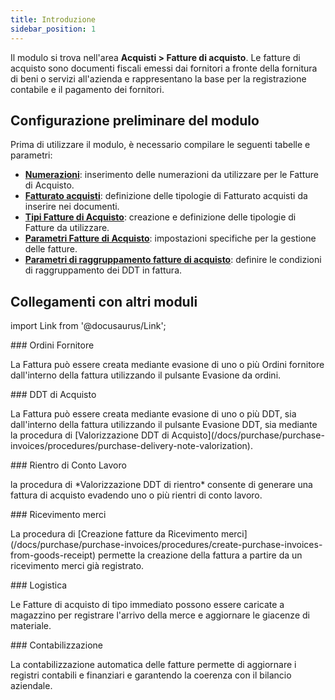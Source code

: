 ```yaml
---
title: Introduzione
sidebar_position: 1
---
```


Il modulo si trova nell'area **Acquisti > Fatture di acquisto**. Le fatture di acquisto sono documenti fiscali emessi dai fornitori a fronte della fornitura di beni o servizi all'azienda e rappresentano la base per la registrazione contabile e il pagamento dei fornitori. 

## **Configurazione preliminare del modulo**

Prima di utilizzare il modulo, è necessario compilare le seguenti tabelle e parametri:     
- [**Numerazioni**](/docs/configurations/tables/fluentis-numerations): inserimento delle numerazioni da utilizzare per le Fatture di Acquisto.     
- [**Fatturato acquisti**](/docs/configurations/tables/purchase/purchase-turnover/): definizione delle tipologie di Fatturato acquisti da inserire nei documenti.
- [**Tipi Fatture di Acquisto**](/docs/configurations/tables/purchase/purchase-invoices-type): creazione e definizione delle tipologie di Fatture da utilizzare.
- [**Parametri Fatture di Acquisto**](/docs/configurations/parameters/purchase/purchase-invoices-parameters): impostazioni specifiche per la gestione delle fatture. 
- [**Parametri di raggruppamento fatture di acquisto**](/docs/configurations/parameters/purchase/invoice-grouping/): definire le condizioni di raggruppamento dei DDT in fattura.


## **Collegamenti con altri moduli**

import Link from '@docusaurus/Link';

<div className="cardContainer">
    <div className="card">
###     <Link to="/docs/purchase/purchase-orders/general-overview">Ordini Fornitore</Link>
        <p>La Fattura può essere creata mediante evasione di uno o più Ordini fornitore dall'interno della fattura utilizzando il pulsante Evasione da ordini.  </p>
    </div>
        <div className="card">
###     <Link to="/docs/purchase/purchase-delivery-note/general-overview">DDT di Acquisto</Link>
        <p>La Fattura può essere creata mediante evasione di uno o più DDT, sia dall'interno della fattura utilizzando il pulsante Evasione DDT, sia mediante la procedura di [Valorizzazione DDT di Acquisto](/docs/purchase/purchase-invoices/procedures/purchase-delivery-note-valorization).  </p>
    </div>
</div>
<div className="cardContainer">
    <div className="card">
###     <Link to="/docs/subcontractor/subcontractor-returns/insert-returns/search-returns"> Rientro di Conto Lavoro</Link>
        <p>la procedura di *Valorizzazione DDT di rientro* consente di generare una fattura di acquisto evadendo uno o più rientri di conto lavoro.   </p>
    </div>
    <div className="card">
###     <Link to="/docs/purchase/goods-reception/receipt-goods-form-settings-and-structure">Ricevimento merci</Link>
        <p>La procedura di [Creazione fatture da Ricevimento merci](/docs/purchase/purchase-invoices/procedures/create-purchase-invoices-from-goods-receipt) permette la creazione della fattura a partire da un ricevimento merci già registrato.  </p>
    </div>
</div>
<div className="cardContainer">
    <div className="card">
###     <Link to="/docs/logistics/warehouse/stock-records/records">Logistica</Link>
        <p>Le Fatture di acquisto di tipo immediato possono essere caricate a magazzino per registrare l'arrivo della merce e aggiornare le giacenze di materiale.  </p>
    </div>
    <div className="card">
###     <Link to="/docs/purchase/purchase-invoices/accounting/purchase-invoices-accounting">Contabilizzazione</Link>
        <p> La contabilizzazione automatica delle fatture permette di aggiornare i registri contabili e finanziari e garantendo la coerenza con il bilancio aziendale. </p>
    </div>
</div>
